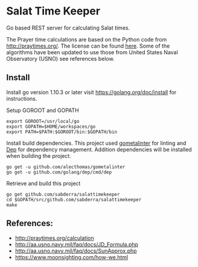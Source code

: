 # Salat Time Keeper
Go based REST server for calculating Salat times.

The Prayer time calculations are based on the Python code from http://praytimes.org/. The license can be found [here](License_praytime.org). Some of the algorithms have been updated to use those from United States Naval Observatory (USNO)  see references below.

## Install

Install go version 1.10.3 or later visit https://golang.org/doc/install for instructions.

Setup GOROOT and GOPATH

```
export GOROOT=/usr/local/go
export GOPATH=$HOME/workspaces/go
export PATH=$PATH:$GOROOT/bin:$GOPATH/bin
```

Install build dependencies. This project used [gometalinter](https://github.com/alecthomas/gometalinter) for linting and [Dep](https://github.com/golang/dep) for dependency management. Addition dependencies will be installed when building the project.

```
go get -u github.com/alecthomas/gometalinter
go get -u github.com/golang/dep/cmd/dep
```

Retrieve and build this project

```
go get github.com/sabderra/salattimekeeper
cd $GOPATH/src/github.com/sabderra/salattimekeeper
make
```

## References:
* http://praytimes.org/calculation
* http://aa.usno.navy.mil/faq/docs/JD_Formula.php
* http://aa.usno.navy.mil/faq/docs/SunApprox.php
* https://www.moonsighting.com/how-we.html
